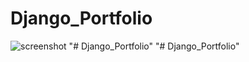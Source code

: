 # Django_Portfolio

![screenshot](https://github.com/dusanrsc/Django_Portfolio/assets/149257819/f11371ac-edeb-4e57-829b-41618a5f89e6)
"# Django_Portfolio" 
"# Django_Portfolio" 

